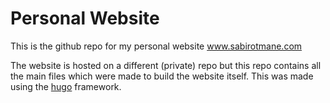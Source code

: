 # Personal Website

This is the github repo for my personal website www.sabirotmane.com

The website is hosted on a different (private) repo but this repo contains all the main files which were made to build the website itself.
This was made using the [hugo](https://gohugo.io/) framework.

